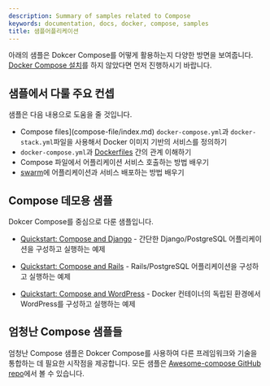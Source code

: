 ```yaml
---
description: Summary of samples related to Compose
keywords: documentation, docs, docker, compose, samples
title: 샘플어플리케이션
---
```


아래의 샘플은 Dokcer Compose를 어떻게 활용하는지 다양한 방면을 보여줍니다. [Docker Compose 설치](install.md)를 하지 않았다면 먼저 진행하시기 바랍니다.

## 샘플에서 다룰 주요 컨셉

샘플은 다음 내용으로 도움을 줄 것입니다.

- Compose files](compose-file/index.md) `docker-compose.yml`과 `docker-stack.yml`파일을 사용해서 Docker 이미지 기반의 서비스를 정의하기
- `docker-compose.yml`과 [Dockerfiles](/engine/reference/builder/) 간의 관계 이해하기
- Compose 파일에서 어플리케이션 서비스 호출하는 방법 배우기
- [swarm](../engine/swarm/index.md)에 어플리케이션과 서비스 배포하는 방법 배우기

## Compose 데모용 샘플

Dokcer Compose를 중심으로 다룬 샘플입니다.

- [Quickstart: Compose and Django](../samples/django.md) - 간단한 Django/PostgreSQL 어플리케이션을 구성하고 실행하는 예제

- [Quickstart: Compose and Rails](../samples/rails.md) - Rails/PostgreSQL 어플리케이션을 구성하고 실행하는 예제

- [Quickstart: Compose and WordPress](../samples/wordpress.md) - Docker 컨테이너의 독립된 환경에서 WordPress를 구성하고 실행하는 예제

## 엄청난 Compose 샘플들

엄청난 Compose 샘플은 Dokcer Compose를 사용하여 다른 프레임워크와 기술을 통합하는 데 필요한 시작점을 제공합니다.
모든 샘플은 [Awesome-compose GitHub repo](https://github.com/docker/awesome-compose)에서 볼 수 있습니다.